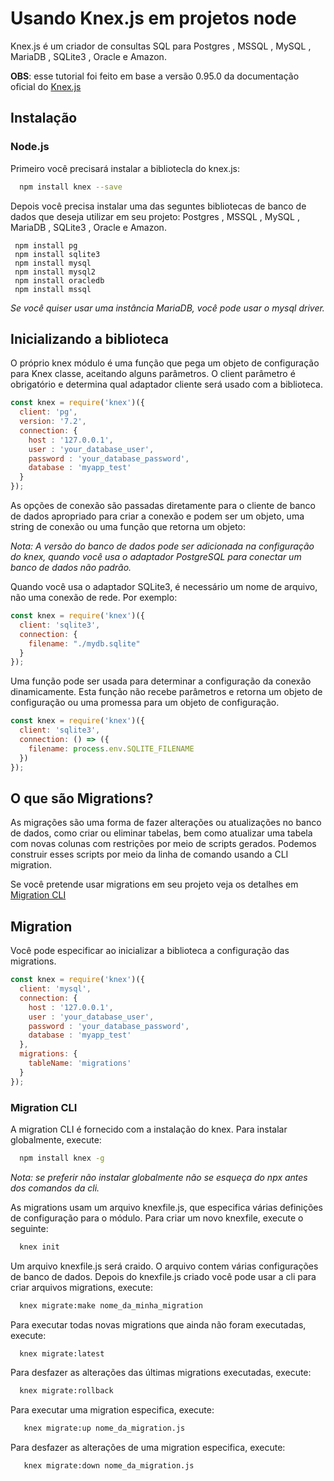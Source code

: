 # Usando Knex.js em projetos node

Knex.js  é um criador de consultas SQL para Postgres , MSSQL , MySQL , MariaDB , SQLite3 , Oracle e Amazon.

**OBS**: esse tutorial foi feito em base a versão 0.95.0 da documentação oficial do [Knex.js](https://knexjs.org/)

## Instalação

### Node.js

Primeiro você precisará instalar a bibliotecla do knex.js:
```bash
  npm install knex --save
```

Depois você precisa instalar uma das seguntes bibliotecas de banco de dados que deseja utilizar em seu projeto: Postgres , MSSQL , MySQL , MariaDB , SQLite3 , Oracle e Amazon.

```
 npm install pg
 npm install sqlite3
 npm install mysql
 npm install mysql2
 npm install oracledb
 npm install mssql
```
*Se você quiser usar uma instância MariaDB, você pode usar o mysql driver.*

## Inicializando a biblioteca

O próprio knex módulo é uma função que pega um objeto de configuração para Knex classe, aceitando alguns parâmetros. O client parâmetro é obrigatório e determina qual adaptador cliente será usado com a biblioteca.

```javascript
const knex = require('knex')({
  client: 'pg',
  version: '7.2',
  connection: {
    host : '127.0.0.1',
    user : 'your_database_user',
    password : 'your_database_password',
    database : 'myapp_test'
  }
});
```
As opções de conexão são passadas diretamente para o cliente de banco de dados apropriado para criar a conexão e podem ser um objeto, uma string de conexão ou uma função que retorna um objeto:

*Nota: A versão do banco de dados pode ser adicionada na configuração do knex, quando você usa o adaptador PostgreSQL para conectar um banco de dados não padrão.*


Quando você usa o adaptador SQLite3, é necessário um nome de arquivo, não uma conexão de rede. Por exemplo:

```javascript
const knex = require('knex')({
  client: 'sqlite3',
  connection: {
    filename: "./mydb.sqlite"
  }
});
```
Uma função pode ser usada para determinar a configuração da conexão dinamicamente. Esta função não recebe parâmetros e retorna um objeto de configuração ou uma promessa para um objeto de configuração.

```javascript
const knex = require('knex')({
  client: 'sqlite3',
  connection: () => ({
    filename: process.env.SQLITE_FILENAME
  })
});
```

## O que são Migrations?

As migrações são uma forma de fazer alterações ou atualizações no banco de dados, como criar ou eliminar tabelas, bem como atualizar uma tabela com novas colunas com restrições por meio de scripts gerados. Podemos construir esses scripts por meio da linha de comando usando a CLI migration.

Se você pretende usar migrations em seu projeto veja os detalhes em [Migration CLI](#migration)


## Migration

Você pode especificar ao inicializar a biblioteca a configuração das migrations.

```javascript
const knex = require('knex')({
  client: 'mysql',
  connection: {
    host : '127.0.0.1',
    user : 'your_database_user',
    password : 'your_database_password',
    database : 'myapp_test'
  },
  migrations: {
    tableName: 'migrations'
  }
});
```

### Migration CLI

A migration CLI é fornecido com a instalação do knex.  Para instalar globalmente, execute:

```bash
  npm install knex -g
```

*Nota: se preferir não instalar globalmente não se esqueça do npx antes dos comandos da cli.*

As migrations usam um arquivo knexfile.js, que especifica várias definições de configuração para o módulo. Para criar um novo knexfile, execute o seguinte:

```bash
  knex init
```

Um arquivo knexfile.js será craido. O arquivo contem várias configurações de banco de dados. Depois do knexfile.js criado você pode usar a cli para criar arquivos migrations, execute:

```bash
  knex migrate:make nome_da_minha_migration
```

Para executar todas novas migrations que ainda não foram executadas, execute:

```bash
  knex migrate:latest
```

Para desfazer as alterações das últimas migrations executadas, execute:

```bash
  knex migrate:rollback
```
Para executar uma migration especifica, execute:

```bash
   knex migrate:up nome_da_migration.js
```

Para desfazer as alterações de uma migration especifica, execute:

```bash
   knex migrate:down nome_da_migration.js
```
